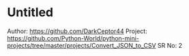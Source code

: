 # Untitled

Author: https://github.com/DarkCeptor44
Project: https://github.com/Python-World/python-mini-projects/tree/master/projects/Convert_JSON_to_CSV
SR No: 2